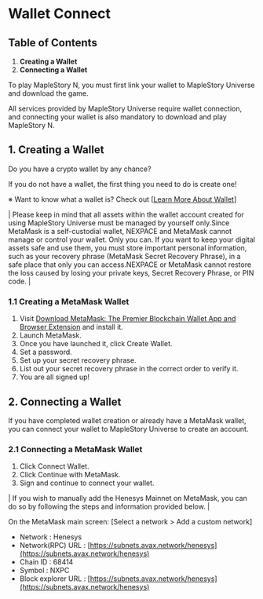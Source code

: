 # Wallet Connect
## Table of Contents
1.  **Creating a Wallet**
2.  **Connecting a Wallet**

To play MapleStory N, you must first link your wallet to MapleStory Universe and download the game.

All services provided by MapleStory Universe require wallet connection, and connecting your wallet is also mandatory to download and play MapleStory N.

## 1. Creating a Wallet

Do you have a crypto wallet by any chance?

If you do not have a wallet, the first thing you need to do is create one!

※ Want to know what a wallet is? Check out \[[Learn More About Wallet](https://support.msu.io/hc/en-us/sections/10012951216783-Learn-more-about-wallet)\]

| Please keep in mind that all assets within the wallet account created for using MapleStory Universe must be managed by yourself only.Since MetaMask is a self-custodial wallet, NEXPACE and MetaMask cannot manage or control your wallet. Only you can. If you want to keep your digital assets safe and use them, you must store important personal information, such as your recovery phrase (MetaMask Secret Recovery Phrase), in a safe place that only you can access.NEXPACE or MetaMask cannot restore the loss caused by losing your private keys, Secret Recovery Phrase, or PIN code. |

### 1.1 Creating a MetaMask Wallet
1.  Visit [Download MetaMask: The Premier Blockchain Wallet App and Browser Extension](https://metamask.io/download/) and install it.
2.  Launch MetaMask.
3.  Once you have launched it, click Create Wallet.
4.  Set a password.
5.  Set up your secret recovery phrase.
6.  List out your secret recovery phrase in the correct order to verify it.
7.  You are all signed up!
## 2. Connecting a Wallet

If you have completed wallet creation or already have a MetaMask wallet, you can connect your wallet to MapleStory Universe to create an account.

### 2.1 Connecting a MetaMask Wallet
1.  Click Connect Wallet.
2.  Click Continue with MetaMask.
3.  Sign and continue to connect your wallet.

| If you wish to manually add the Henesys Mainnet on MetaMask, you can do so by following the steps and information provided below. |

On the MetaMask main screen: \[Select a network > Add a custom network\]

*   Network : Henesys
*   Network(RPC) URL : [https://subnets.avax.network/henesys](https://subnets.avax.network/henesys)
*   Chain ID : 68414
*   Symbol : NXPC
*   Block explorer URL : [https://subnets.avax.network/henesys](https://subnets.avax.network/henesys)